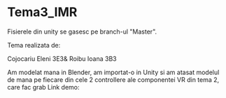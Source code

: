 # Tema3_IMR 
Fisierele din unity se gasesc pe branch-ul "Master".

Tema realizata de:

Cojocariu Eleni 3E3& Roibu Ioana 3B3

Am modelat mana in Blender, am importat-o in Unity si am atasat modelul de mana pe fiecare din cele 2 controllere ale componentei VR din tema 2, care fac grab
Link demo: 
